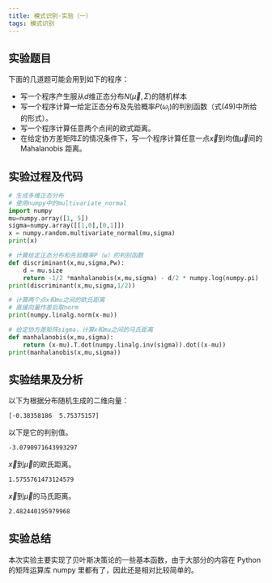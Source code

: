 ```yaml
---
title: 模式识别·实验（一）
tags: 模式识别
---
```


## 实验题目

下面的几道题可能会用到如下的程序：

- 写一个程序产生服从$d$维正态分布$N(\vec{\mu},\Sigma)$的随机样本
- 写一个程序计算一给定正态分布及先验概率$P(\omega_i)$的判别函数（式(49)中所给的形式）。
- 写一个程序计算任意两个点间的欧式距离。
- 在给定协方差矩阵$\Sigma$的情况条件下，写一个程序计算任意一点$\vec{x}$到均值$\vec{\mu}$间的 Mahalanobis 距离。

## 实验过程及代码

```python
# 生成多维正态分布
# 使用numpy中的multivariate_normal
import numpy
mu=numpy.array([1, 5])
sigma=numpy.array([[1,0],[0,1]])
x = numpy.random.multivariate_normal(mu,sigma)
print(x)
```

```python
# 计算给定正态分布和先验概率P（w）的判别函数
def discriminant(x,mu,sigma,Pw):
    d = mu.size
    return -1/2 *manhalanobis(x,mu,sigma) - d/2 * numpy.log(numpy.pi) - 1/2 * numpy.log(numpy.abs(numpy.linalg.det(sigma))) + numpy.log(Pw)
print(discriminant(x,mu,sigma,1/2))
```

```python
# 计算两个点x和mu之间的欧氏距离
# 直接向量作差后取norm
print(numpy.linalg.norm(x-mu))
```

```python
# 给定协方差矩阵sigma，计算x和mu之间的马氏距离
def manhalanobis(x,mu,sigma):
    return (x-mu).T.dot(numpy.linalg.inv(sigma)).dot((x-mu))
print(manhalanobis(x,mu,sigma))
```

## 实验结果及分析

以下为根据分布随机生成的二维向量：

```bash
[-0.38358186  5.75375157]
```

以下是它的判别值。

```bash
-3.0790971643993297
```

$\vec{x}$到$\vec{\mu}$的欧氏距离。

```bash
1.5755761473124579
```

$\vec{x}$到$\vec{\mu}$的马氏距离。

```bash
2.482440195979968
```

## 实验总结

本次实验主要实现了贝叶斯决策论的一些基本函数，由于大部分的内容在 Python 的矩阵运算库 numpy 里都有了，因此还是相对比较简单的。
